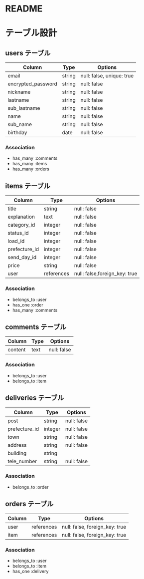 # README

# テーブル設計

## users テーブル

| Column             | Type   | Options                  |
| ------------------ | ------ | ------------------------ |
| email              | string | null: false, unique: true|
| encrypted_password | string | null: false              |
| nickname           | string | null: false              |
| lastname           | string | null: false              |
| sub_lastname       | string | null: false              |
| name               | string | null: false              |
| sub_name           | string | null: false              |
| birthday           | date   | null: false              |

### Association

- has_many   :comments
- has_many   :items
- has_many   :orders

## items テーブル

| Column             | Type       | Options                       |
| ------------------ | ---------- | ----------------------------- |
| title              | string     | null: false                   |
| explanation        | text       | null: false                   |
| category_id        | integer    | null: false                   |
| status_id          | integer    | null: false                   |
| load_id            | integer    | null: false                   |
| prefecture_id      | integer    | null: false                   |
| send_day_id        | integer    | null: false                   |
| price              | string     | null: false                   
| user               | references | null: false,foreign_key: true |

### Association

- belongs_to :user
- has_one    :order
- has_many   :comments

## comments テーブル

| Column             | Type   | Options     |
| ------------------ | ------ | ----------- |
| content            | text   | null: false |

### Association

- belongs_to :user
- belongs_to :item

## deliveries テーブル

| Column             | Type       | Options                        |
| ------------------ | ---------- | ------------------------------ |
| post               | string     | null: false                    |
| prefecture_id      | integer    | null: false                    |
| town               | string     | null: false                    | 
| address            | string     | null: false                    |
| building           | string     |                                |
| tele_number        | string     | null: false                    |

### Association 
- belongs_to :order

## orders テーブル

| Column             | Type       | Options                        |
| ------------------ | ---------- | ------------------------------ |
| user               | references | null: false, foreign_key: true |
| item               | references | null: false, foreign_key: true |


### Association 
- belongs_to :user
- belongs_to :item
- has_one    :delivery
  